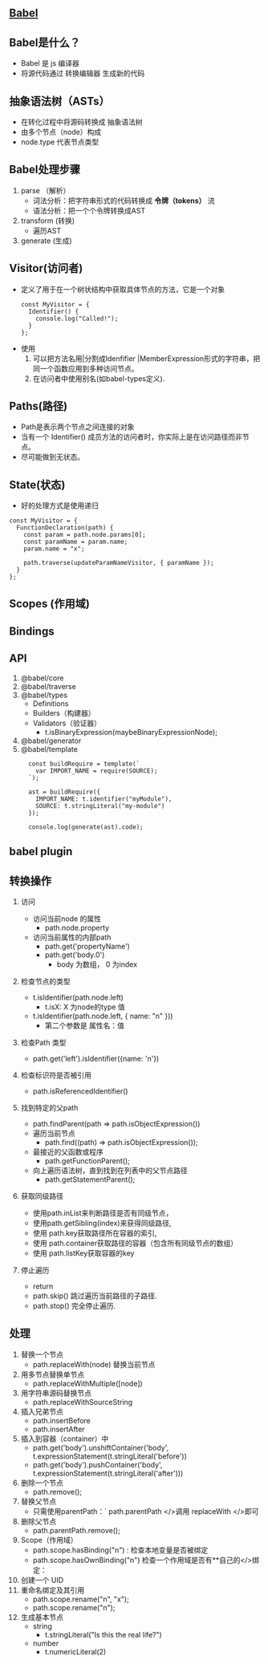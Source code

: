 ## [Babel](https://github.com/jamiebuilds/babel-handbook/blob/master/translations/zh-Hans/plugin-handbook.md)
## Babel是什么？
- Babel 是 js 编译器
- 将源代码通过 转换编辑器 生成新的代码

## 抽象语法树（ASTs）
- 在转化过程中将源码转换成 抽象语法树
- 由多个节点（node）构成
- node.type 代表节点类型

## Babel处理步骤
1. parse （解析）
    - 词法分析：把字符串形式的代码转换成 **令牌（tokens）** 流
    - 语法分析：把一个个令牌转换成AST
2. transform (转换)
    - 遍历AST
3. generate (生成)

## Visitor(访问者)
- 定义了用于在一个树状结构中获取具体节点的方法，它是一个对象
    ```
    const MyVisitor = {
      Identifier() {
        console.log("Called!");
      }
    };
    ```
- 使用
  1. 可以把方法名用|分割成Idenfifier |MemberExpression形式的字符串，把同一个函数应用到多种访问节点。
  2. 在访问者中使用别名(如babel-types定义).

## Paths(路径)
- Path是表示两个节点之间连接的对象
- 当有一个 Identifier() 成员方法的访问者时，你实际上是在访问路径而非节点。
- 尽可能做到无状态。

## State(状态)
- 好的处理方式是使用递归
```
const MyVisitor = {
  FunctionDeclaration(path) {
    const param = path.node.params[0];
    const paramName = param.name;
    param.name = "x";

    path.traverse(updateParamNameVisitor, { paramName });
  }
};
```

## Scopes (作用域)

## Bindings

## API
1. @babel/core
2. @babel/traverse
3. @babel/types
    - Definitions
    - Builders（构建器）
    - Validators（验证器）
        - t.isBinaryExpression(maybeBinaryExpressionNode);
4. @babel/generator
5. @babel/template
    ```
      const buildRequire = template(`
        var IMPORT_NAME = require(SOURCE);
      `);

      ast = buildRequire({
        IMPORT_NAME: t.identifier("myModule"),
        SOURCE: t.stringLiteral("my-module")
      });

      console.log(generate(ast).code);
    ```


## babel plugin

## 转换操作
1. 访问
    - 访问当前node 的属性
        - path.node.property
    - 访问当前属性的内部path
        - path.get('propertyName') 
        - path.get('body.0')
            - body 为数组， 0 为index
2. 检查节点的类型
    - t.isIdentifier(path.node.left)
      - t.isX: X 为node的type 值
    - t.isIdentifier(path.node.left, { name: "n" }))
      - 第二个参数是 属性名：值

3. 检查Path 类型
    - path.get('left').isIdentifier({name: 'n'})

4. 检查标识符是否被引用
    - path.isReferencedIdentifier()

5. 找到特定的父path
    - path.findParent(path => path.isObjectExpression())
    - 遍历当前节点
        - path.find((path) => path.isObjectExpression());
    - 最接近的父函数或程序
        - path.getFunctionParent();
    - 向上遍历语法树，直到找到在列表中的父节点路径
        - path.getStatementParent();

6. 获取同级路径
    - 使用path.inList来判断路径是否有同级节点，
    - 使用path.getSibling(index)来获得同级路径,
    - 使用 path.key获取路径所在容器的索引,
    - 使用 path.container获取路径的容器（包含所有同级节点的数组）
    - 使用 path.listKey获取容器的key
7. 停止遍历
    - return 
    - path.skip() 跳过遍历当前路径的子路径. 
    - path.stop() 完全停止遍历.
## 处理
1. 替换一个节点
    - path.replaceWith(node) 替换当前节点
2. 用多节点替换单节点
    - path.replaceWithMultiple([node])
3. 用字符串源码替换节点
    - path.replaceWithSourceString
4. 插入兄弟节点
    - path.insertBefore
    - path.insertAfter
5. 插入到容器（container）中
    - path.get('body').unshiftContainer('body', t.expressionStatement(t.stringLiteral('before'))
    - path.get('body').pushContainer('body', t.expressionStatement(t.stringLiteral('after')))
6. 删除一个节点
    - path.remove();
7. 替换父节点
    - 只需使用parentPath：` path.parentPath </>调用 replaceWith </>即可
8. 删除父节点 
    - path.parentPath.remove();
9. Scope（作用域）
    - path.scope.hasBinding("n") : 检查本地变量是否被绑定
    - path.scope.hasOwnBinding("n") 检查一个作用域是否有**自己的</>绑定：
10. 创建一个 UID
11. 重命名绑定及其引用
    - path.scope.rename("n", "x");
    - path.scope.rename("n");
18. 生成基本节点
    - string
      - t.stringLiteral("Is this the real life?")
    - number
      - t.numericLiteral(2)
